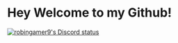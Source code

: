 # Hey Welcome to my Github!

[![robingamer9's Discord status](https://dsc-readme.tsuni.dev/api/user/455033871696920596?theme=dark&width=512)](https://github.com/TetraTsunami/discord-github-preview)
